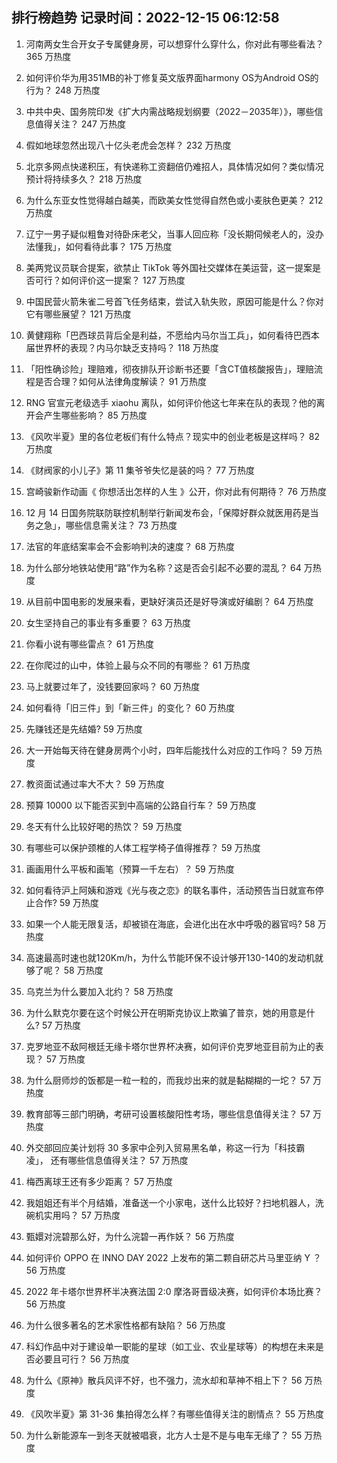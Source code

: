 
## 排行榜趋势 记录时间：2022-12-15 06:12:58
  
  1. 河南两女生合开女子专属健身房，可以想穿什么穿什么，你对此有哪些看法？ 365 万热度
    
  2. 如何评价华为用351MB的补丁修复英文版界面harmony OS为Android OS的行为？ 248 万热度
    
  3. 中共中央、国务院印发《扩大内需战略规划纲要（2022－2035年）》，哪些信息值得关注？ 247 万热度
    
  4. 假如地球忽然出现八十亿头老虎会怎样？ 232 万热度
    
  5. 北京多网点快递积压，有快递称工资翻倍仍难招人，具体情况如何？类似情况预计将持续多久？ 218 万热度
    
  6. 为什么东亚女性觉得越白越美，而欧美女性觉得自然色或小麦肤色更美？ 212 万热度
    
  7. 辽宁一男子疑似粗鲁对待卧床老父，当事人回应称「没长期伺候老人的，没办法懂我」，如何看待此事？ 175 万热度
    
  8. 美两党议员联合提案，欲禁止 TikTok 等外国社交媒体在美运营，这一提案是否可行？如何评价这一提案？ 127 万热度
    
  9. 中国民营火箭朱雀二号首飞任务结束，尝试入轨失败，原因可能是什么？你对它有哪些展望？ 121 万热度
    
  10. 黄健翔称「巴西球员背后全是利益，不愿给内马尔当工兵」，如何看待巴西本届世界杯的表现？内马尔缺乏支持吗？ 118 万热度
    
  11. 「阳性确诊险」理赔难，彻夜排队开诊断书还要「含CT值核酸报告」，理赔流程是否合理？如何从法律角度解读？ 91 万热度
    
  12. RNG 官宣元老级选手 xiaohu 离队，如何评价他这七年来在队的表现？他的离开会产生哪些影响？ 85 万热度
    
  13. 《风吹半夏》里的各位老板们有什么特点？现实中的创业老板是这样吗？ 82 万热度
    
  14. 《财阀家的小儿子》第 11 集爷爷失忆是装的吗？ 77 万热度
    
  15. 宫崎骏新作动画《 你想活出怎样的人生 》公开，你对此有何期待？ 76 万热度
    
  16. 12 月 14 日国务院联防联控机制举行新闻发布会，「保障好群众就医用药是当务之急」，哪些信息需关注？ 73 万热度
    
  17. 法官的年底结案率会不会影响判决的速度？ 68 万热度
    
  18. 为什么部分地铁站使用“路”作为名称？这是否会引起不必要的混乱？ 64 万热度
    
  19. 从目前中国电影的发展来看，更缺好演员还是好导演或好编剧？ 64 万热度
    
  20. 女生坚持自己的事业有多重要？ 63 万热度
    
  21. 你看小说有哪些雷点？ 61 万热度
    
  22. 在你爬过的山中，体验上最与众不同的有哪些？ 61 万热度
    
  23. 马上就要过年了，没钱要回家吗？ 60 万热度
    
  24. 如何看待「旧三件」到「新三件」的变化？ 60 万热度
    
  25. 先赚钱还是先结婚? 59 万热度
    
  26. 大一开始每天待在健身房两个小时，四年后能找什么对应的工作吗？ 59 万热度
    
  27. 教资面试通过率大不大？ 59 万热度
    
  28. 预算 10000 以下能否买到中高端的公路自行车？ 59 万热度
    
  29. 冬天有什么比较好喝的热饮？ 59 万热度
    
  30. 有哪些可以保护颈椎的人体工程学椅子值得推荐？ 59 万热度
    
  31. 画画用什么平板和画笔（预算一千左右）？ 59 万热度
    
  32. 如何看待沪上阿姨和游戏《光与夜之恋》的联名事件，活动预告当日就宣布停止合作? 59 万热度
    
  33. 如果一个人能无限复活，却被锁在海底，会进化出在水中呼吸的器官吗? 58 万热度
    
  34. 高速最高时速也就120Km/h，为什么节能环保不设计够开130-140的发动机就够了呢？ 58 万热度
    
  35. 乌克兰为什么要加入北约？ 58 万热度
    
  36. 为什么默克尔要在这个时候公开在明斯克协议上欺骗了普京，她的用意是什么? 57 万热度
    
  37. 克罗地亚不敌阿根廷无缘卡塔尔世界杯决赛，如何评价克罗地亚目前为止的表现？ 57 万热度
    
  38. 为什么厨师炒的饭都是一粒一粒的，而我炒出来的就是黏糊糊的一坨？ 57 万热度
    
  39. 教育部等三部门明确，考研可设置核酸阳性考场，哪些信息值得关注？ 57 万热度
    
  40. 外交部回应美计划将 30 多家中企列入贸易黑名单，称这一行为「科技霸凌」， 还有哪些信息值得关注？ 57 万热度
    
  41. 梅西离球王还有多少距离？ 57 万热度
    
  42. 我姐姐还有半个月结婚，准备送一个小家电，送什么比较好？扫地机器人，洗碗机实用吗？ 57 万热度
    
  43. 甄嬛对浣碧那么好，为什么浣碧一再作妖？ 56 万热度
    
  44. 如何评价 OPPO 在 INNO DAY 2022 上发布的第二颗自研芯片马里亚纳 Y ？ 56 万热度
    
  45. 2022 年卡塔尔世界杯半决赛法国 2:0 摩洛哥晋级决赛，如何评价本场比赛？ 56 万热度
    
  46. 为什么很多著名的艺术家性格都有缺陷？ 56 万热度
    
  47. 科幻作品中对于建设单一职能的星球（如工业、农业星球等）的构想在未来是否必要且可行？ 56 万热度
    
  48. 为什么《原神》散兵风评不好，也不强力，流水却和草神不相上下？ 56 万热度
    
  49. 《风吹半夏》第 31-36 集拍得怎么样？有哪些值得关注的剧情点？ 55 万热度
    
  50. 为什么新能源车一到冬天就被唱衰，北方人士是不是与电车无缘了？ 55 万热度
    